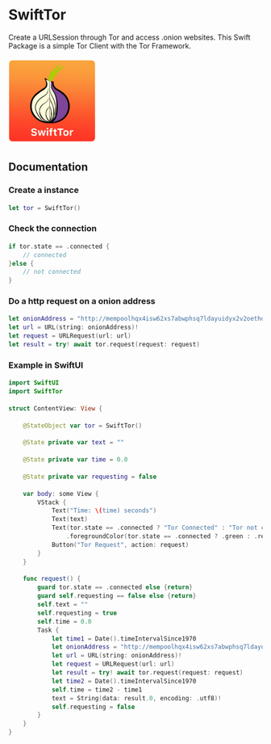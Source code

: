 # SwiftTor

Create a URLSession through Tor and access .onion websites. This Swift Package is a simple Tor Client with the Tor Framework.

<img src="https://github.com/FlorianHubl/SwiftTor/blob/main/SwiftTor.png" width="173" height="173">

## Documentation

### Create a instance

```swift
let tor = SwiftTor()
```

### Check the connection

```swift
if tor.state == .connected {
    // connected
}else {
    // not connected
}
```

### Do a http request on a onion address

```swift
let onionAddress = "http://mempoolhqx4isw62xs7abwphsq7ldayuidyx2v2oethdhhj6mlo2r6ad.onion/api/v1/fees/recommended"
let url = URL(string: onionAddress)!
let request = URLRequest(url: url)
let result = try! await tor.request(request: request)
```
### Example in SwiftUI

```swift
import SwiftUI
import SwiftTor

struct ContentView: View {
    
    @StateObject var tor = SwiftTor()
    
    @State private var text = ""
    
    @State private var time = 0.0
    
    @State private var requesting = false
    
    var body: some View {
        VStack {
            Text("Time: \(time) seconds")
            Text(text)
            Text(tor.state == .connected ? "Tor Connected" : "Tor not connected")
                .foregroundColor(tor.state == .connected ? .green : .red)
            Button("Tor Request", action: request)
        }
    }
    
    func request() {
        guard tor.state == .connected else {return}
        guard self.requesting == false else {return}
        self.text = ""
        self.requesting = true
        self.time = 0.0
        Task {
            let time1 = Date().timeIntervalSince1970
            let onionAddress = "http://mempoolhqx4isw62xs7abwphsq7ldayuidyx2v2oethdhhj6mlo2r6ad.onion/api/v1/fees/recommended"
            let url = URL(string: onionAddress)!
            let request = URLRequest(url: url)
            let result = try! await tor.request(request: request)
            let time2 = Date().timeIntervalSince1970
            self.time = time2 - time1
            text = String(data: result.0, encoding: .utf8)!
            self.requesting = false
        }
    }
}
```


